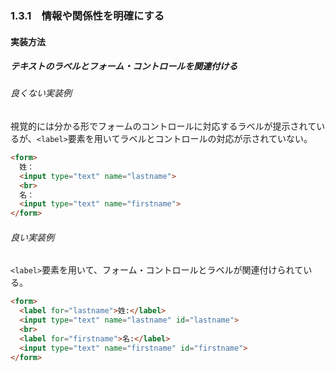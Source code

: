 ### 1.3.1　情報や関係性を明確にする

#### 実装方法

##### テキストのラベルとフォーム・コントロールを関連付ける

###### 良くない実装例

視覚的には分かる形でフォームのコントロールに対応するラベルが提示されているが、`<label>`要素を用いてラベルとコントロールの対応が示されていない。

```html
<form>
  姓：
  <input type="text" name="lastname">
  <br>
  名：
  <input type="text" name="firstname">
</form>
```

###### 良い実装例

`<label>`要素を用いて、フォーム・コントロールとラベルが関連付けられている。

```html
<form>
  <label for="lastname">姓:</label>
  <input type="text" name="lastname" id="lastname">
  <br>
  <label for="firstname">名:</label>
  <input type="text" name="firstname" id="firstname">
</form>
```
